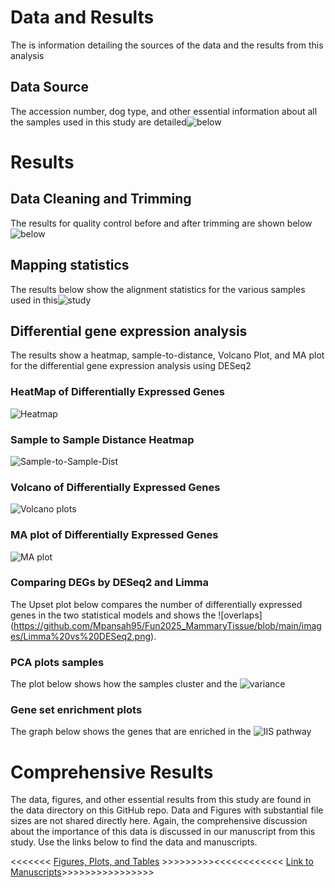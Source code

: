 # Data and Results
The is information detailing the sources of the data and the results from this analysis

## Data Source
The accession number, dog type, and other essential information about all the samples used in this study are detailed![below](https://github.com/Mpansah95/Fun2025_MammaryTissue/blob/main/images/Samples.png)

# Results

## Data Cleaning and Trimming
The results for quality control before and after trimming are shown below ![below](https://github.com/Mpansah95/Fun2025_MammaryTissue/blob/main/images/DataCleaningStats.png)

## Mapping statistics
The results below show the alignment statistics for the various samples used in this![study](https://github.com/Mpansah95/Fun2025_MammaryTissue/blob/main/images/MappingStats.png)

## Differential gene expression analysis

The results show a heatmap, sample-to-distance, Volcano Plot, and MA plot for the differential gene expression analysis using DESeq2

### HeatMap of Differentially Expressed Genes
![Heatmap](https://github.com/Mpansah95/Fun2025_MammaryTissue/blob/main/images/heatmap.png)

### Sample to Sample Distance Heatmap
![Sample-to-Sample-Dist](https://github.com/Mpansah95/Fun2025_MammaryTissue/blob/main/images/sample-to-sample-distance.png)

### Volcano of Differentially Expressed Genes
![Volcano plots](https://github.com/Mpansah95/Fun2025_MammaryTissue/blob/main/images/DESeq2_Volcano.png)

### MA plot of Differentially Expressed Genes
![MA plot](https://github.com/Mpansah95/Fun2025_MammaryTissue/blob/main/images/plotMA.png)

### Comparing DEGs by DESeq2 and Limma
The Upset plot below compares the number of differentially expressed genes in the two statistical models and shows the ![overlaps] (https://github.com/Mpansah95/Fun2025_MammaryTissue/blob/main/images/Limma%20vs%20DESeq2.png). 

### PCA plots samples
The plot below shows how the samples cluster and the ![variance](https://github.com/Mpansah95/Fun2025_MammaryTissue/blob/main/images/PCA.png)

### Gene set enrichment plots
The graph below shows the genes that are enriched in the ![IIS pathway](https://github.com/Mpansah95/Fun2025_MammaryTissue/blob/main/data/GSEA%20results/IIS_Mammary_Analysis2.GseaPreranked.1744289375119/enplot_IIS_PATHWAY_65.png)


# Comprehensive Results
The data, figures, and other essential results from this study are found in the data directory on this GitHub repo.
Data and Figures with substantial file sizes are not shared directly here. Again, the comprehensive discussion about the importance
of this data is discussed in our manuscript from this study. Use the links below to find the data and manuscripts.

<<<<<<< [Figures, Plots, and Tables](https://github.com/Mpansah95/Fun2025_MammaryTissue/tree/main/data) >>>>>>>>><<<<<<<<<<<< [Link to Manuscripts](https://docs.google.com/document/d/1_x5Msg9RG0EN-PZoL9p4SlqdTMHY6m0P/edit)>>>>>>>>>>>>>>>>



 


